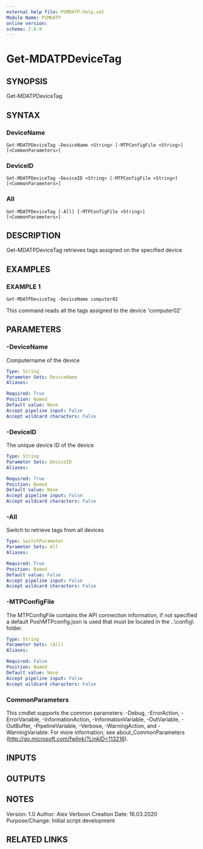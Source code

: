 ```yaml
---
external help file: PSMDATP-help.xml
Module Name: PSMDATP
online version:
schema: 2.0.0
---
```


# Get-MDATPDeviceTag

## SYNOPSIS
Get-MDATPDeviceTag

## SYNTAX

### DeviceName
```
Get-MDATPDeviceTag -DeviceName <String> [-MTPConfigFile <String>] [<CommonParameters>]
```

### DeviceID
```
Get-MDATPDeviceTag -DeviceID <String> [-MTPConfigFile <String>] [<CommonParameters>]
```

### All
```
Get-MDATPDeviceTag [-All] [-MTPConfigFile <String>] [<CommonParameters>]
```

## DESCRIPTION
Get-MDATPDeviceTag retrieves tags assigned on the specified device

## EXAMPLES

### EXAMPLE 1
```
Get-MDATPDeviceTag -DeviceName computer02
```

This command reads all the tags assigned to the device 'computer02'

## PARAMETERS

### -DeviceName
Computername of the device

```yaml
Type: String
Parameter Sets: DeviceName
Aliases:

Required: True
Position: Named
Default value: None
Accept pipeline input: False
Accept wildcard characters: False
```

### -DeviceID
The unique device ID of the device

```yaml
Type: String
Parameter Sets: DeviceID
Aliases:

Required: True
Position: Named
Default value: None
Accept pipeline input: False
Accept wildcard characters: False
```

### -All
Switch to retrieve tags from all devices

```yaml
Type: SwitchParameter
Parameter Sets: All
Aliases:

Required: True
Position: Named
Default value: False
Accept pipeline input: False
Accept wildcard characters: False
```

### -MTPConfigFile
The MTPConfigFile contains the API connection information, if not specified a default PoshMTPconfig.json is used
that must be located in the ..\config\ folder.

```yaml
Type: String
Parameter Sets: (All)
Aliases:

Required: False
Position: Named
Default value: None
Accept pipeline input: False
Accept wildcard characters: False
```

### CommonParameters
This cmdlet supports the common parameters: -Debug, -ErrorAction, -ErrorVariable, -InformationAction, -InformationVariable, -OutVariable, -OutBuffer, -PipelineVariable, -Verbose, -WarningAction, and -WarningVariable.
For more information, see about_CommonParameters (http://go.microsoft.com/fwlink/?LinkID=113216).

## INPUTS

## OUTPUTS

## NOTES
Version:        1.0
Author:         Alex Verboon
Creation Date:  16.03.2020
Purpose/Change: Initial script development

## RELATED LINKS
